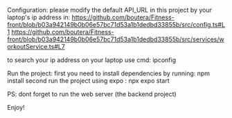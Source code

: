 Configuration:
 please modify the default API_URL in this project by your laptop's ip address in:
https://github.com/boutera/Fitness-front/blob/b03a942149b0b06e57bc71d53a1b1dedbd33855b/src/config.ts#L1
https://github.com/boutera/Fitness-front/blob/b03a942149b0b06e57bc71d53a1b1dedbd33855b/src/services/workoutService.ts#L7

to search your ip address on your laptop use cmd:
ipconfig

Run the project:
first you need to install dependencies by running:
npm install
second run the project using expo :
npx expo start

PS: dont forget to run the web server (the backend project)

Enjoy!
